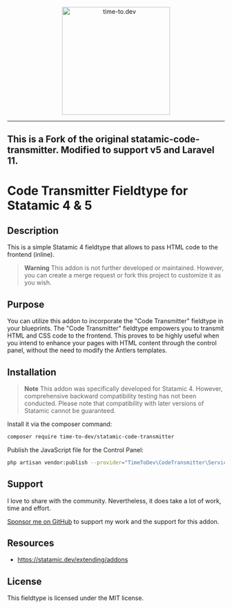 <p align="center">
    <img src="./img/time-to-dev-logo.svg" height="250" alt="time-to.dev">
</p>
<hr>

## This is a Fork of the original statamic-code-transmitter. Modified to support v5 and Laravel 11.

# Code Transmitter Fieldtype for Statamic 4 & 5

## Description

This is a simple Statamic 4 fieldtype that allows to pass HTML code to the frontend (inline).

> **Warning**
> This addon is not further developed or maintained.
> However, you can create a merge request or fork this project to customize it as you wish.

## Purpose

You can utilize this addon to incorporate the "Code Transmitter" fieldtype in your blueprints.
The "Code Transmitter" fieldtype empowers you to transmit HTML and CSS code to the frontend.
This proves to be highly useful when you intend to enhance your pages with HTML content through the control panel,
without the need to modify the Antlers templates.

## Installation

> **Note**
> This addon was specifically developed for Statamic 4. However, comprehensive backward compatibility testing has not been conducted.
> Please note that compatibility with later versions of Statamic cannot be guaranteed.

Install it via the composer command:

``` bash
composer require time-to-dev/statamic-code-transmitter
```

Publish the JavaScript file for the Control Panel:

``` bash
php artisan vendor:publish --provider="TimeToDev\CodeTransmitter\ServiceProvider" --force
```

## Support

I love to share with the community. Nevertheless, it does take a lot of work, time and effort.

[Sponsor me on GitHub](https://github.com/sponsors/time-to-dev/) to support my work and the support for this addon.

## Resources

- https://statamic.dev/extending/addons

## License

This fieldtype is licensed under the MIT license.
